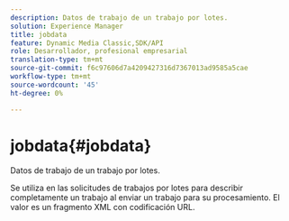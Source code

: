 ```yaml
---
description: Datos de trabajo de un trabajo por lotes.
solution: Experience Manager
title: jobdata
feature: Dynamic Media Classic,SDK/API
role: Desarrollador, profesional empresarial
translation-type: tm+mt
source-git-commit: f6c97606d7a4209427316d7367013ad9585a5cae
workflow-type: tm+mt
source-wordcount: '45'
ht-degree: 0%

---
```



# jobdata{#jobdata}

Datos de trabajo de un trabajo por lotes.

Se utiliza en las solicitudes de trabajos por lotes para describir completamente un trabajo al enviar un trabajo para su procesamiento. El valor es un fragmento XML con codificación URL.

